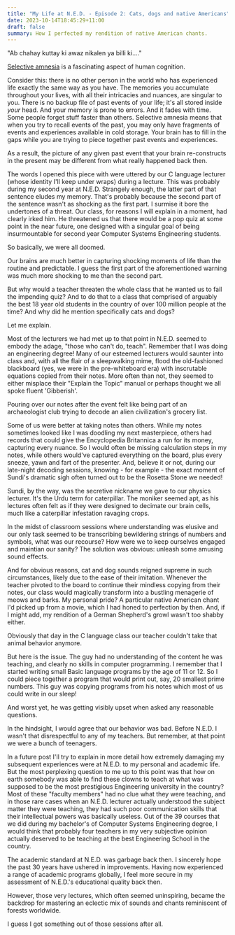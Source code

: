 ```yaml
---
title: "My Life at N.E.D. - Episode 2: Cats, dogs and native Americans"
date: 2023-10-14T18:45:29+11:00
draft: false
summary: How I perfected my rendition of native American chants.
---
```


"Ab chahay kuttay ki awaz nikalen ya billi ki...."

<a href="https://www.betterhelp.com/advice/memory/an-overview-of-selective-memory/" target="_blank"> Selective amnesia</a> is a fascinating aspect of human cognition.

Consider this: there is no other person in the world who has experienced life exactly the same way as you have. The memories you accumulate throughout your lives, with all their intricacies and nuances, are singular to you. There is no backup file of past events of your life; it's all stored inside _your_ head. And your memory is prone to errors. And it fades with time. Some people forget stuff faster than others. Selective amnesia means that when you try to recall events of the past, you may only have fragments of events and experiences available in cold storage. Your brain has to fill in the gaps while you are trying to piece together past events and experiences.

As a result, the picture of any given past event that your brain re-constructs in the present may be different from what really happened back then.

The words I opened this piece with were uttered by our C language lecturer (whose identity I'll keep under wraps) during a lecture. This was probably during my second year at N.E.D. Strangely enough, the latter part of that sentence eludes my memory. That's probably because the second part of the sentence wasn't as shocking as the first part. I surmise it bore the undertones of a threat. Our class, for reasons I will explain in a moment, had clearly irked him. He threatened us that there would be a pop quiz at some point in the near future, one designed with a singular goal of being insurmountable for second year Computer Systems Engineering students.

So basically, we were all doomed.

Our brains are much better in capturing shocking moments of life than the routine and predictable. I guess the first part of the aforementioned warning was much more shocking to me than the second part.

But why would a teacher threaten the whole class that he wanted us to fail the impending quiz? And to do that to a class that comprised of arguably the best 18 year old students in the country of over 100 million people at the time? And why did he mention specifically cats and dogs?

Let me explain.

Most of the lecturers we had met up to that point in N.E.D. seemed to embody the adage, "those who can't do, teach". Remember that I was doing an engineering degree! Many of our esteemed lecturers would saunter into class and, with all the flair of a sleepwalking mime, flood the old-fashioned blackboard (yes, we were in the pre-whiteboard era) with inscrutable equations copied from their notes. More often than not, they seemed to either misplace their "Explain the Topic" manual or perhaps thought we all spoke fluent 'Gibberish'.

Pouring over our notes after the event felt like being part of an archaeologist club trying to decode an alien civilization's grocery list.

Some of us were better at taking notes than others. While my notes sometimes looked like I was doodling my next masterpiece, others had records that could give the Encyclopedia Britannica a run for its money, capturing every nuance. So I would often be missing calculation steps in my notes, while others would've captured everything on the board, plus every sneeze, yawn and fart of the presenter. And, believe it or not, during our late-night decoding sessions, knowing - for example - the exact moment of Sundi's dramatic sigh often turned out to be the Rosetta Stone we needed!

Sundi, by the way, was the secretive nickname we gave to our physics lecturer. It's the Urdu term for caterpillar. The moniker seemed apt, as his lectures often felt as if they were designed to decimate our brain cells, much like a caterpillar infestation ravaging crops.

In the midst of classroom sessions where understanding was elusive and our only task seemed to be transcribing bewildering strings of numbers and symbols, what was our recourse? How were we to keep ourselves engaged and maintian our sanity? The solution was obvious: unleash some amusing sound effects.

And for obvious reasons, cat and dog sounds reigned supreme in such circumstances, likely due to the ease of their imitation. Whenever the teacher pivoted to the board to continue their mindless copying from their notes, our class would magically transform into a bustling menagerie of meows and barks. My personal pride? A particular native American chant I'd picked up from a movie, which I had honed to perfection by then. And, if I might add, my rendition of a German Shepherd's growl wasn't too shabby either.

Obviously that day in the C language class our teacher couldn't take that animal behavior anymore.

But here is the issue. The guy had no understanding of the content he was teaching, and clearly no skills in computer programming. I remember that I started writing small Basic language programs by the age of 11 or 12. So I could piece together a program that would print out, say, 20 smallest prime numbers. This guy was copying programs from his notes which most of us could write in our sleep!

And worst yet, he was getting visibly upset when asked any reasonable questions.

In the hindsight, I would agree that our behavior was bad. Before N.E.D. I wasn't that disrespectful to any of my teachers. But remember, at that point we were a bunch of teenagers.

In a future post I'll try to explain in more detail how extremely damaging my subsequent experiences were at N.E.D. to my personal and academic life. But the most perplexing question to me up to this point was that how on earth somebody was able to find these clowns to teach at what was supposed to be the most prestigious Engineering university in the country? Most of these "faculty members" had no clue what they were teaching, and in those rare cases when an N.E.D. lecturer actually understood the subject matter they were teaching, they had such poor communication skills that their intellectual powers was basically useless. Out of the 39 courses that we did during my bachelor's of Computer Systems Engineering degree, I would think that probably four teachers in my very subjective opinion actually deserved to be teaching at the best Engineering School in the country.

The academic standard at N.E.D. was garbage back then. I sincerely hope the past 30 years have ushered in improvements. Having now experienced a range of academic programs globally, I feel more secure in my assessment of N.E.D.'s educational quality back then.

However, those very lectures, which often seemed uninspiring, became the backdrop for mastering an eclectic mix of sounds and chants reminiscent of forests worldwide.

I guess I got something out of those sessions after all.
